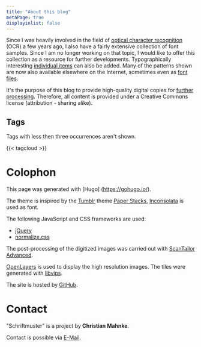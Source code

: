 ```yaml
---
title: "About this blog"
metaPage: true
displayinlist: false
---
```


Since I was heavily involved in the field of [optical character recognition](https://en.wikipedia.org/wiki/Optical_character_recognition) (OCR) a few years ago, I also have a fairly extensive collection of font samples. Since I am no longer working on that topic, I would like to offer this collection as a resource for further developments. Typographically interesting [individual items](/en/tags/singlefind) can also be added. Many of the patterns shown are now also available elsewhere on the Internet, sometimes even as [font files](http://www.steffmann.de/wordpress/test-2/).

It's the purpose of this blog to provide high-quality digital copies for [further processing](/reuse/). Therefore, all content is provided under a Creative Commons license (attribution - sharing alike).

## Tags

Tags with less then three occurrences aren't shown.

{{< tagcloud >}}

# Colophon

This page was generated with [Hugo] (https://gohugo.io/).

The theme is inspired by the [Tumblr](https://www.tumblr.com/) theme [Paper Stacks](https://www.tumblr.com/theme/36202), [Inconsolata](https://github.com/googlefonts/inconsolata) is used as font.

The following JavaScript and CSS frameworks are used:
* [jQuery](https://jquery.com/)
* [normalize.css](https://necolas.github.io/normalize.css/)

The post-processing of the digitized images was carried out with [ScanTailor Advanced](https://github.com/4lex4/scantailor-advanced).

[OpenLayers](https://openlayers.org/) is used to display the high resolution images. The tiles were generated with [libvips](https://libvips.github.io/libvips/).

The site is hosted by [GitHub](https://github.com/).

# Contact

"Schriftmuster" is a project by **Christian Mahnke**.

Contact is possible via [E-Mail](mailto:schriftmuster@projektemacher.org).
